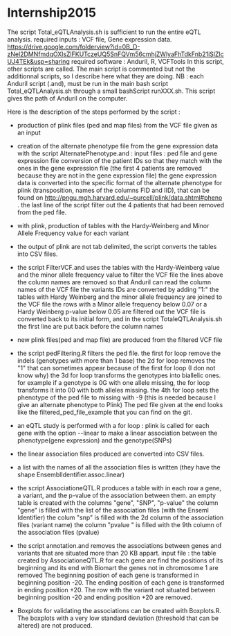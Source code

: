 # Internship2015


The script Total_eQTLAnalysis.sh is sufficient to run the entire eQTL analysis.
required inputs : VCF file, Gene expression data.
https://drive.google.com/folderview?id=0B_D-zNel2DMNfmdqOXlsZlFKUTczeUQ5SnFQVm56cmhjZWlyaFhTdkFnb21iSlZlcUJ4TEk&usp=sharing
required software : Anduril, R, VCFTools
In this script, other scripts are called. 
The main script is commented but not the additionnal scripts, so I describe here what they are doing.
NB : each Anduril script (.and), must be run in the main bash script Total_eQTLAnalysis.sh through a small bashScript runXXX.sh.
This script gives the path of Anduril on the computer. 

Here is the description of the steps performed by the script :

- production of plink files (ped and map files) from the VCF file given as an input

- creation of the alternate phenotype file from the gene expression data with the script AlternatePhenotype.and :
  input files : ped file and gene expression file
  conversion of the patient IDs so that they match with the ones in the gene expression file (the first 4 patients are removed because they are not in the gene expression file)
  the gene expression data is converted into the specific format of the alternate phenotype for plink (transposition, names of the columns FID and IID),
  that can be found on http://pngu.mgh.harvard.edu/~purcell/plink/data.shtml#pheno  . 
  the last line of the script filter out the 4 patients that had been removed from the ped file.

- with plink, production of tables with the Hardy-Weinberg and Minor Allele Frequency value for each variant

- the output of plink are not tab delimited, the script converts the tables into CSV files.

- the script FilterVCF.and uses the tables with the Hardy-Weinberg value and the minor allele frequency value to filter the VCF file
  the lines above the column names are removed so that Anduril can read the column names of the VCF file
  the variants IDs are converted by adding "1:" 
  the tables with Hardy Weinberg and the minor allele frequency are joined to the VCF file
  the rows with a Minor allele frequency below 0.07 or a Hardy Weinberg p-value below 0.05 are filtered out
  the VCF file is converted back to its initial form, and in the script TotaleQTLAnalysis.sh the first line are put back before the column names
  
- new plink files(ped and map file) are produced from the filtered VCF file

- the script pedFiltering.R filters the ped file.
  the first for loop remove the indels (genotypes with more than 1 base)
  the 2d for loop removes the "1" that can sometimes appear because of the first for loop (I don not know why)
  the 3d for loop transforms the genotypes into biallelic ones. for example if a genotype is 0G with one allele missing, the for loop transforms it into 00 with both alleles missing.
  the 4th for loop sets the phenotype of the ped file to missing with -9 (this is needed because I give an alternate phenotype to Plink)
  The ped file given at the end looks like the filtered_ped_file_example that you can find on the git.
  
  
- an eQTL study is performed with a for loop : plink is called for each gene with the option --linear to make a linear association between the phenotype(gene expression) and the genotype(SNPs)

- the linear association files produced are converted into CSV files.

- a list with the names of all the association files is written (they have the shape EnsemblIdentifier.assoc.linear)

- the script AssociationeQTL.R produces a table with in each row a gene, a variant, and the p-value of the association between them.
  an empty table is created with the columns "gene", "SNP", "p-value"
  the column "gene" is filled with the list of the association files (with the Enseml Identifier)
  the colum "snp" is filled with the 2d column of the association files (variant name)
  the column "pvalue " is filled with the 9th column of the association files (pvalue)
  
- the script annotation.and removes the associations between genes and variants that are situated more than 20 KB appart.
  input file : the table created by AssociationeQTL.R
  for each gene are find the positions of its beginning and its end with Biomart
  the genes not in chromosome 1 are removed
  The beginning position of each gene is transformed in beginning position -20.
  The ending position of each gene is transformed in ending position +20.
  The row with the variant not situated between beginning position -20 and ending position +20 are removed.
  
- Boxplots for validating the associations can be created with Boxplots.R. The boxplots with a very low standard deviation (threshold that can be altered) are not produced.

  
